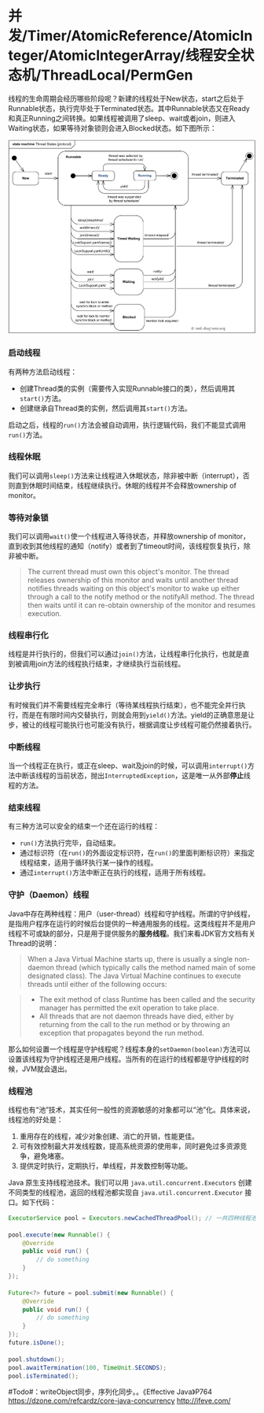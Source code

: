 # 并发/Timer/AtomicReference/AtomicInteger/AtomicIntegerArray/线程安全状态机/ThreadLocal/PermGen

线程的生命周期会经历哪些阶段呢？新建的线程处于New状态，start之后处于Runnable状态，执行完毕处于Terminated状态。其中Runnable状态又在Ready和真正Running之间转换。如果线程被调用了sleep、wait或者join，则进入Waiting状态，如果等待对象锁则会进入Blocked状态。如下图所示：

![The Thread Life Cycle](theThreadLifeCycle.png)

### 启动线程

有两种方法启动线程：

+ 创建Thread类的实例（需要传入实现Runnable接口的类），然后调用其`start()`方法。
+ 创建继承自Thread类的实例，然后调用其`start()`方法。

启动之后，线程的`run()`方法会被自动调用，执行逻辑代码，我们不能显式调用`run()`方法。

### 线程休眠

我们可以调用`sleep()`方法来让线程进入休眠状态，除非被中断（interrupt），否则直到休眠时间结束，线程继续执行。休眠的线程并不会释放ownership of monitor。

### 等待对象锁

我们可以调用`wait()`使一个线程进入等待状态，并释放ownership of monitor，直到收到其他线程的通知（notify）或者到了timeout时间，该线程恢复执行，除非被中断。

> The current thread must own this object's monitor. The thread releases ownership of this monitor and waits until another thread notifies threads waiting on this object's monitor to wake up either through a call to the notify method or the notifyAll method. The thread then waits until it can re-obtain ownership of the monitor and resumes execution.

### 线程串行化

线程是并行执行的，但我们可以通过`join()`方法，让线程串行化执行，也就是直到被调用join方法的线程执行结束，才继续执行当前线程。

### 让步执行

有时候我们并不需要线程完全串行（等待某线程执行结束），也不能完全并行执行，而是在有限时间内交替执行，则就会用到`yield()`方法。yield的正确意思是让步，被让的线程可能执行也可能没有执行，根据调度让步线程可能仍然接着执行。

### 中断线程

当一个线程正在执行，或正在sleep、wait及join的时候，可以调用`interrupt()`方法中断该线程的当前状态，抛出`InterruptedException`，这是唯一从外部**停止**线程的方法。

### 结束线程

有三种方法可以安全的结束一个还在运行的线程：

+ `run()`方法执行完毕，自动结束。
+ 通过标识符（在`run()`的外面设定标识符，在`run()`的里面判断标识符）来指定线程结束，适用于循环执行某一操作的线程。
+ 通过`interrupt()`方法中断正在执行的线程，适用于所有线程。

### 守护（Daemon）线程

Java中存在两种线程：用户（user-thread）线程和守护线程。所谓的守护线程，是指用户程序在运行的时候后台提供的一种通用服务的线程。这类线程并不是用户线程不可或缺的部分，只是用于提供服务的**服务线程**。我们来看JDK官方文档有关Thread的说明：

> When a Java Virtual Machine starts up, there is usually a single non-daemon thread (which typically calls the method named main of some designated class). The Java Virtual Machine continues to execute threads until either of the following occurs:

> + The exit method of class Runtime has been called and the security manager has permitted the exit operation to take place.
> + All threads that are not daemon threads have died, either by returning from the call to the run method or by throwing an exception that propagates beyond the run method.

那么如何设置一个线程是守护线程呢？线程本身的`setDaemon(boolean)`方法可以设置该线程为守护线程还是用户线程。当所有的在运行的线程都是守护线程的时候，JVM就会退出。

### 线程池

线程也有“池”技术，其实任何一般性的资源敏感的对象都可以“池”化。具体来说，线程池的好处是：

1. 重用存在的线程，减少对象创建、消亡的开销，性能更佳。
2. 可有效控制最大并发线程数，提高系统资源的使用率，同时避免过多资源竞争，避免堵塞。
3. 提供定时执行，定期执行，单线程，并发数控制等功能。

Java 原生支持线程池技术。我们可以用 `java.util.concurrent.Executors` 创建不同类型的线程池，返回的线程池都实现自 `java.util.concurrent.Executor` 接口。如下代码：

```Java
ExecutorService pool = Executors.newCachedThreadPool(); // 一共四种线程池可创建

pool.execute(new Runnable() {
    @Override
    public void run() {
        // do something
    }
});

Future<?> future = pool.submit(new Runnable() {
    @Override
    public void run() {
        // do something
    }
});
future.isDone();

pool.shutdown();
pool.awaitTermination(100, TimeUnit.SECONDS);
pool.isTerminated();
```

\#Todo#：writeObject同步，序列化同步。。《Effective Java》P764
https://dzone.com/refcardz/core-java-concurrency
http://ifeve.com/
